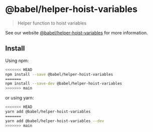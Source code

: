# @babel/helper-hoist-variables

> Helper function to hoist variables

See our website [@babel/helper-hoist-variables](https://babeljs.io/docs/en/babel-helper-hoist-variables) for more information.

## Install

Using npm:

```sh
<<<<<<< HEAD
npm install --save @babel/helper-hoist-variables
=======
npm install --save-dev @babel/helper-hoist-variables
>>>>>>> main
```

or using yarn:

```sh
<<<<<<< HEAD
yarn add @babel/helper-hoist-variables
=======
yarn add @babel/helper-hoist-variables --dev
>>>>>>> main
```
